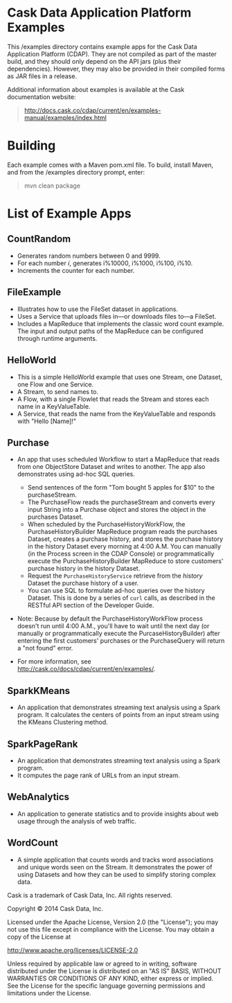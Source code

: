 # Cask Data Application Platform Examples

This /examples directory contains example apps for the Cask Data Application Platform (CDAP). 
They are not compiled as part of the master build, and they should only depend 
on the API jars (plus their dependencies). However, they may also be provided 
in their compiled forms as JAR files in a release.

Additional information about examples is available at the Cask documentation website:

>   http://docs.cask.co/cdap/current/en/examples-manual/examples/index.html


# Building

Each example comes with a Maven pom.xml file. To build, install Maven, and from the
/examples directory prompt, enter:

>   mvn clean package


# List of Example Apps

## CountRandom

- Generates random numbers between 0 and 9999.
- For each number *i*, generates i%10000, i%1000, i%100, i%10.
- Increments the counter for each number.

## FileExample

- Illustrates how to use the FileSet dataset in applications.
- Uses a Service that uploads files in—or downloads files to—a FileSet.
- Includes a MapReduce that implements the classic word count example. The input and output paths
  of the MapReduce can be configured through runtime arguments.

## HelloWorld

- This is a simple HelloWorld example that uses one Stream, one Dataset, one Flow and one
  Service.
- A Stream, to send names to.
- A Flow, with a single Flowlet that reads the Stream and stores each name in a KeyValueTable.
- A Service, that reads the name from the KeyValueTable and responds with "Hello [Name]!"

## Purchase

- An app that uses scheduled Workflow to start a MapReduce that reads from one ObjectStore Dataset
  and writes to another. The app also demonstrates using ad-hoc SQL queries.

  - Send sentences of the form "Tom bought 5 apples for $10" to the purchaseStream.
  - The PurchaseFlow reads the purchaseStream and converts every input String into a
    Purchase object and stores the object in the purchases Dataset.
  - When scheduled by the PurchaseHistoryWorkFlow, the PurchaseHistoryBuilder MapReduce
    program reads the purchases Dataset, creates a purchase history, and stores the purchase
    history in the history Dataset every morning at 4:00 A.M. You can manually (in the
    Process screen in the CDAP Console) or programmatically execute the 
    PurchaseHistoryBuilder MapReduce to store customers' purchase history in the
    history Dataset.
  - Request the ``PurchaseHistoryService`` retrieve from the *history* Dataset the purchase history of a user.
  - You can use SQL to formulate ad-hoc queries over the history Dataset. This is done by
    a series of ``curl`` calls, as described in the RESTful API section of the Developer Guide.

- Note: Because by default the PurchaseHistoryWorkFlow process doesn't run until 4:00 A.M.,
  you'll have to wait until the next day (or manually or programmatically execute the
  PurcaseHistoryBuilder) after entering the first customers' purchases or the PurchaseQuery
  will return a "not found" error.
- For more information, see http://cask.co/docs/cdap/current/en/examples/.

## SparkKMeans

- An application that demonstrates streaming text analysis using a Spark program.
  It calculates the centers of points from an input stream using the KMeans Clustering method.  

## SparkPageRank

- An application that demonstrates streaming text analysis using a Spark program.
- It computes the page rank of URLs from an input stream.

## WebAnalytics

- An application to generate statistics and to provide insights about web usage through 
  the analysis of web traffic.

## WordCount

- A simple application that counts words and tracks word associations and unique words
  seen on the Stream. It demonstrates the power of using Datasets and how they can be used
  to simplify storing complex data.

Cask is a trademark of Cask Data, Inc. All rights reserved.

Copyright © 2014 Cask Data, Inc.

Licensed under the Apache License, Version 2.0 (the "License"); you may not use this file
except in compliance with the License. You may obtain a copy of the License at

  http://www.apache.org/licenses/LICENSE-2.0

Unless required by applicable law or agreed to in writing, software distributed under the
License is distributed on an "AS IS" BASIS, WITHOUT WARRANTIES OR CONDITIONS OF ANY KIND, 
either express or implied. See the License for the specific language governing permissions
and limitations under the License.
